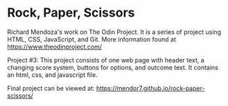 # Rock, Paper, Scissors
Richard Mendoza's work on The Odin Project. It is a series of project using HTML, CSS, JavaScript, and Git. More information found at https://www.theodinproject.com/

Project #3: This project consists of one web page with header text, a changing score system, buttons for options, and outcome text. It contains an html, css, and javascript file.

Final project can be viewed at: https://mendor7.github.io/rock-paper-scissors/
